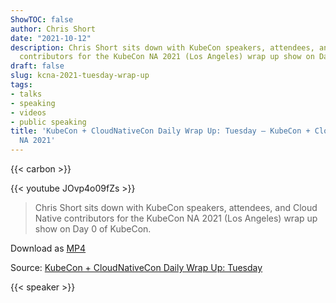 ```yaml
---
ShowTOC: false
author: Chris Short
date: "2021-10-12"
description: Chris Short sits down with KubeCon speakers, attendees, and Cloud Native
  contributors for the KubeCon NA 2021 (Los Angeles) wrap up show on Day 0 of KubeCon.
draft: false
slug: kcna-2021-tuesday-wrap-up
tags:
- talks
- speaking
- videos
- public speaking
title: 'KubeCon + CloudNativeCon Daily Wrap Up: Tuesday — KubeCon + CloudNativeCon
  NA 2021'
---
```


{{< carbon >}}

{{< youtube JOvp4o09fZs >}}

> Chris Short sits down with KubeCon speakers, attendees, and Cloud Native contributors for the KubeCon NA 2021 (Los Angeles) wrap up show on Day 0 of KubeCon.

Download as [MP4](https://shortcdn.com/chrisshort/CloudNative.tv-KubeCon-CloudNativeCon-Daily-Wrap-Up-Tuesday.mp4)

Source: [KubeCon + CloudNativeCon Daily Wrap Up: Tuesday](https://youtu.be/JOvp4o09fZs)

{{< speaker >}}

